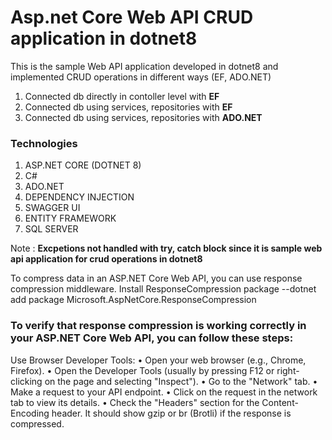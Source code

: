 # Asp.net Core Web API CRUD application in dotnet8

This is the sample Web API application developed in dotnet8 and implemented CRUD operations in different ways
(EF, ADO.NET)

1. Connected db directly in contoller level with **EF**
2. Connected db using services, repositories with **EF**
3. Connected db using services, repositories with **ADO.NET**

### Technologies
1. ASP.NET CORE (DOTNET 8)
2. C#
3. ADO.NET
4. DEPENDENCY INJECTION
5. SWAGGER UI
6. ENTITY FRAMEWORK
7. SQL SERVER


Note : **Excpetions not handled with try, catch block since it is sample web api application for crud operations in dotnet8**


To compress data in an ASP.NET Core Web API, you can use response compression middleware.
Install ResponseCompression package
--dotnet add package Microsoft.AspNetCore.ResponseCompression

### To verify that response compression is working correctly in your ASP.NET Core Web API, you can follow these steps:

Use Browser Developer Tools:
• Open your web browser (e.g., Chrome, Firefox).
• Open the Developer Tools (usually by pressing F12 or right-clicking on the page and selecting "Inspect").
• Go to the "Network" tab.
• Make a request to your API endpoint.
• Click on the request in the network tab to view its details.
• Check the "Headers" section for the Content-Encoding header. It should show gzip or br (Brotli) if the response is compressed.
